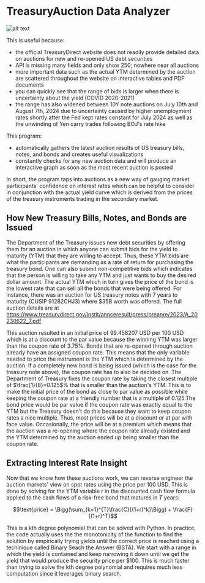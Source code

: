 # TreasuryAuction Data Analyzer

![alt text](https://github.com/js5810/TreasuryAuction/blob/main/metadata/Treasury_Auction_Demo.gif)

This is useful because:
* the official TreasuryDirect website does not readily provide detailed data on auctions for new and re-opened US debt securities
* API is missing many fields and only show 250; nowhere near all auctions
* more important data such as the actual YTM determined by the auction are scattered throughout the website on interactive tables and PDF documents
* you can quickly see that the range of bids is larger when there is uncertainty about the yield (COVID 2020-2021)
* the range has also widened between 10Y note auctions on July 10th and August 7th, 2024 due to uncertainty caused by higher unemployment rates shortly after the Fed kept rates constant for July 2024 as well as the unwinding of Yen carry trades following BOJ's rate hike

This program:
* automatically gathers the latest auction results of US treasury bills, notes, and bonds and creates useful visualizations
* constantly checks for any new auction data and will produce an interactive graph as soon as the most recent auction is posted

In short, the program taps into auctions as a new way of gauging market participants' confidence on interest rates which can be helpful to consider in conjunction with the actual yield curve which is derived from the prices of the treasury instruments trading in the secondary market.

## How New Treasury Bills, Notes, and Bonds are Issued
The Department of the Treasury issues new debt securities by offering them for an auction in which anyone can submit bids for the yield to maturity (YTM) that they are willing to accept. Thus, these YTM bids are what the participants are demanding as a rate of return for purchasing the treasury bond. One can also submit non-competitive bids which indicates that the person is willing to take any YTM and just wants to buy the desired dollar amount. The actual YTM which in turn gives the price of the bond is the lowest rate that can sell all the bonds that were being offered. For instance, there was an auction for US treasury notes with 7 years to maturity (CUSIP 91282CHJ3) where &#36;35B worth was offered. The full auction details are at https://www.treasurydirect.gov/instit/annceresult/press/preanre/2023/A_20230622_7.pdf 

This auction resulted in an initial price of 99.458207 USD per 100 USD which is at a discount to the par value because the winning YTM was larger than the coupon rate of 3.75%. Bonds that are re-opened through auction already have an assigned coupon rate. This means that the only variable needed to price the instrument is the YTM which is determined by the auction. If a completely new bond is being issued (which is the case for the treasury note above), the coupon rate has to also be decided on. The Department of Treasury fixes the coupon rate by taking the closest multiple of $\frac{1}{8}=0.125$% that is smaller than the auction's YTM. This is to make the initial price of the bond as close to par value as possible while keeping the coupon rate at a friendly number that is a multiple of 0.125.The bond price would be par value if the coupon rate was exactly equal to the YTM but the Treasury doesn't do this because they want to keep coupon rates a nice multiple. Thus, most prices will be at a discount or at par with face value. Occasionally, the price will be at a premium which means that the auction was a re-opening where the coupon rate already existed and the YTM determined by the auction ended up being smaller than the coupon rate.

## Extracting Interest Rate Insight
Now that we know how these auctions work, we can reverse engineer the auction markets' view on spot rates using the price per 100 USD. This is done by solving for the YTM variable $r$ in the discounted cash flow formula applied to the cash flows of a risk-free bond that matures in $T$ years:

$$\text{price} = \Bigg(\sum_{k=1}^{T}\frac{C}{(1+r)^k}\Bigg) + \frac{F}{(1+r)^T}$$

This is a kth degree polynomial that can be solved with Python. In practice, the code actually uses the the monotonicity of the function to find the solution by empirically trying yields until the correct price is reached using a techinique called Binary Seach the Answer (BSTA). We start with a range in which the yield is contained and keep narrowing it down until we get the yield that would produce the security price per $100. This is much faster than trying to solve the kth degree polynomial and requires much less computation since it leverages binary search.